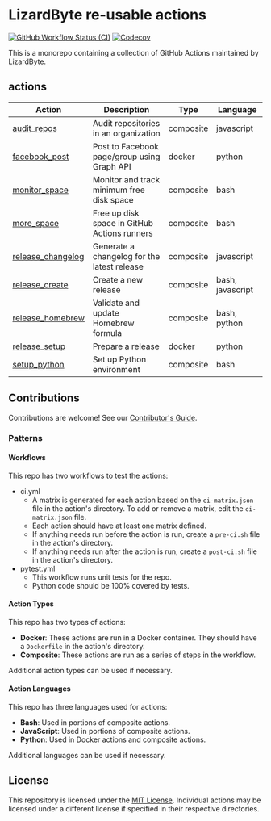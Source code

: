 # LizardByte re-usable actions

[![GitHub Workflow Status (CI)](https://img.shields.io/github/actions/workflow/status/lizardbyte/actions/ci.yml.svg?branch=master&label=CI%20build&logo=github&style=for-the-badge)](https://github.com/LizardByte/actions/actions/workflows/ci.yml?query=branch%3Amaster)
[![Codecov](https://img.shields.io/codecov/c/gh/LizardByte/actions.svg?token=GQm8qlXRaw&style=for-the-badge&logo=codecov&label=codecov)](https://app.codecov.io/gh/LizardByte/actions)

This is a monorepo containing a collection of GitHub Actions maintained by LizardByte.

## actions

| Action                                                | Description                                  | Type      | Language         |
|-------------------------------------------------------|----------------------------------------------|-----------|------------------|
| [audit_repos](actions/audit_repos#readme)             | Audit repositories in an organization        | composite | javascript       |
| [facebook_post](actions/facebook_post#readme)         | Post to Facebook page/group using Graph API  | docker    | python           |
| [monitor_space](actions/monitor_space#readme)         | Monitor and track minimum free disk space    | composite | bash             |
| [more_space](actions/more_space#readme)               | Free up disk space in GitHub Actions runners | composite | bash             |
| [release_changelog](actions/release_changelog#readme) | Generate a changelog for the latest release  | composite | javascript       |
| [release_create](actions/release_create#readme)       | Create a new release                         | composite | bash, javascript |
| [release_homebrew](actions/release_homebrew#readme)   | Validate and update Homebrew formula         | composite | bash, python     |
| [release_setup](actions/release_setup#readme)         | Prepare a release                            | docker    | python           |
| [setup_python](actions/setup_python#readme)           | Set up Python environment                    | composite | bash             |

## Contributions

Contributions are welcome!
See our [Contributor's Guide](https://docs.lizardbyte.dev/latest/developers/code_of_conduct.html).

### Patterns

#### Workflows

This repo has two workflows to test the actions:

- ci.yml
  - A matrix is generated for each action based on the `ci-matrix.json` file in the action's directory. To add or remove
    a matrix, edit the `ci-matrix.json` file.
  - Each action should have at least one matrix defined.
  - If anything needs run before the action is run, create a `pre-ci.sh` file in the action's directory.
  - If anything needs run after the action is run, create a `post-ci.sh` file in the action's directory.
- pytest.yml
  - This workflow runs unit tests for the repo.
  - Python code should be 100% covered by tests.

#### Action Types

This repo has two types of actions:

- **Docker**: These actions are run in a Docker container. They should have a `Dockerfile` in the action's directory.
- **Composite**: These actions are run as a series of steps in the workflow.

Additional action types can be used if necessary.

#### Action Languages

This repo has three languages used for actions:
- **Bash**: Used in portions of composite actions.
- **JavaScript**: Used in portions of composite actions.
- **Python**: Used in Docker actions and composite actions.

Additional languages can be used if necessary.

## License

This repository is licensed under the [MIT License](LICENSE). Individual actions may be licensed under a different
license if specified in their respective directories.

